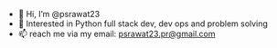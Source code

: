- 👋 Hi, I’m @psrawat23
- 🌱 Interested in Python full stack dev, dev ops and problem solving
- 📫 reach me via my email: psrawat23.pr@gmail.com

<!---
psrawat23/psrawat23 is a ✨ special ✨ repository because its `README.md` (this file) appears on your GitHub profile.
You can click the Preview link to take a look at your changes.
--->

